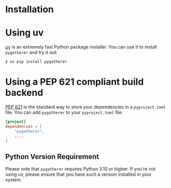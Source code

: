 # Installation

# Using uv

[uv] is an extremely fast Python package installer.
You can use it to install `pygatherer` and try it out:

```console
$ uv pip install pygatherer
```

# Using a PEP 621 compliant build backend

[PEP 621] is the standard way to store your dependencies in a `pyproject.toml` file.
You can add `pygatherer` to your `pyproject.toml` file:

```toml
[project]
dependencies = [
    "pygatherer",
    ....
]
```

## Python Version Requirement

Please note that `pygatherer` requires Python 3.10 or higher. If you're not using uv,
please ensure that you have such a version installed in your system.

[uv]: https://github.com/astral-sh/uv
[PEP 621]: https://peps.python.org/pep-0621/
